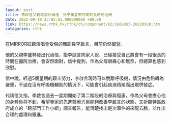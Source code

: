 ```yaml
---
layout: post
title: 李啟言父親再發代禱信　兒子稱會安然面對長時間治療
date: 2022-09-10 23:05:03.000000000 +08:00
link: https://news.rthk.hk/rthk/ch/component/k2/1666365-20220910.htm
categories: rthk
---
```


在MIRROR紅館演唱會受傷的舞蹈員李啟言，目前仍然留醫。

他的父親李盛林發出代禱信，指李啟言向家人說，已經接受自己將會有一段很長的時間在醫院治療，會安然面對，信中提到，作為父母很痛心和無奈，但總算也感到欣慰。

信中說，經過5個星期的艱辛努力，李啟言現時可以脫離呼吸機，情況由危殆轉為嚴重，不過在沒有呼吸機輔助的情況下，可能會引起痰液積聚而出現併發症。

代禱信又指，李啟言過去一星期開始了第二階段的治療與復康，作為父母會擔心他的身體負荷不到，希望專家的先進醫療方案能夠改善李啟言的狀態，又祈願特區政府成立的「跨部門工作小組」調查報告，能清楚找出是次事件的來龍去脈，並作出合理的處理和跟進。
